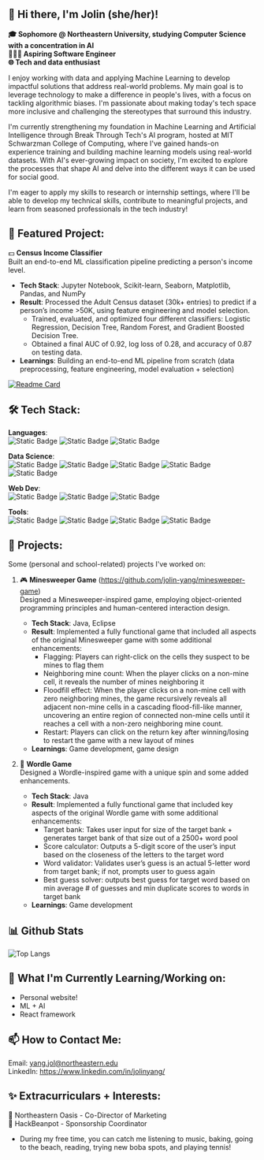##  👋 Hi there, I'm Jolin (she/her)!
**🎓 Sophomore @ Northeastern University, studying Computer Science with a concentration in AI   
👩🏻‍💻  Aspiring Software Engineer  
🌐 Tech and data enthusiast** 

I enjoy working with data and applying Machine Learning to develop impactful solutions that address real-world problems. My main goal is to leverage technology to make a difference in people's lives, with a focus on tackling algorithmic biases. I'm passionate about making today's tech space more inclusive and challenging the stereotypes that surround this industry. 

I'm currently strengthening my foundation in Machine Learning and Artificial Intelligence through Break Through Tech's AI program, hosted at MIT Schwarzman College of Computing, where I've gained hands-on experience training and building machine learning models using real-world datasets. With AI's ever-growing impact on society, I'm excited to explore the processes that shape AI and delve into the different ways it can be used for social good.  

I'm eager to apply my skills to research or internship settings, where I'll be able to develop my technical skills, contribute to meaningful projects, and learn from seasoned professionals in the tech industry!


## 📌 **Featured Project**:  
💵 **Census Income Classifier**      
Built an end-to-end ML classification pipeline predicting a person's income level. 
- **Tech Stack**: Jupyter Notebook, Scikit-learn, Seaborn, Matplotlib, Pandas, and NumPy
- **Result**: Processed the Adult Census dataset (30k+ entries) to predict if a person’s income >50K, using feature engineering and model selection.
  - Trained, evaluated, and optimized four different classifiers: Logistic Regression, Decision Tree, Random Forest, and Gradient Boosted Decision Tree.
  - Obtained a final AUC of 0.92, log loss of 0.28, and accuracy of 0.87 on testing data.
- **Learnings**: Building an end-to-end ML pipeline from scratch (data preprocessing, feature engineering, model evaluation + selection)

[![Readme Card](https://github-readme-stats.vercel.app/api/pin/?username=jolin-yang&repo=btt-ml-foundations-census-income-classifier)](https://github.com/jolin-yang/btt-ml-foundations-census-income-classifier)     
   

## 🛠 Tech Stack: 
**Languages**:   
![Static Badge](https://img.shields.io/badge/Java-purple?style=for-the-badge)
![Static Badge](https://img.shields.io/badge/Python-3776AB?style=for-the-badge&logo=python&logoColor=white) 
![Static Badge](https://img.shields.io/badge/Racket-%239F1D20?style=for-the-badge&logo=racket&logoColor=white) 

**Data Science**:    
![Static Badge](https://img.shields.io/badge/pandas-%23150458?style=for-the-badge&logo=pandas)
![Static Badge](https://img.shields.io/badge/numpy-%23013243?style=for-the-badge&logo=numpy) 
![Static Badge](https://img.shields.io/badge/scikit%20learn-%23F7931E?style=for-the-badge&logo=scikit-learn&logoColor=white)
![Static Badge](https://img.shields.io/badge/seaborn-blue?style=for-the-badge)
![Static Badge](https://img.shields.io/badge/matplotlib-navy?style=for-the-badge)   

**Web Dev**:    
![Static Badge](https://img.shields.io/badge/html5-%23E34F26?style=for-the-badge&logo=html5&logoColor=white) 
![Static Badge](https://img.shields.io/badge/css-%23663399?style=for-the-badge&logo=css&logoColor=white)
![Static Badge](https://img.shields.io/badge/javascript-%23F7DF1E?style=for-the-badge&logo=javascript&logoColor=white)  

**Tools**:   
![Static Badge](https://img.shields.io/badge/jupyter-%23F37626?style=for-the-badge&logo=jupyter&logoColor=white)
![Static Badge](https://img.shields.io/badge/google%20colab-%23F9AB00?style=for-the-badge&logo=google-colab&logoColor=white)
![Static Badge](https://img.shields.io/badge/github-%23181717?style=for-the-badge&logo=github)
![Static Badge](https://img.shields.io/badge/git-%23F05032?style=for-the-badge&logo=git&logoColor=white)



## 🚀  Projects:
Some (personal and school-related) projects I've worked on: 
1. 🎮 **Minesweeper Game**  (https://github.com/jolin-yang/minesweeper-game)   
   Designed a Minesweeper-inspired game, employing object-oriented programming principles and human-centered interaction design.  
   - **Tech Stack**: Java, Eclipse  
   - **Result**: Implemented a fully functional game that included all aspects of the original Minesweeper game with some additional enhancements:  
     - Flagging: Players can right-click on the cells they suspect to be mines to flag them
     - Neighboring mine count: When the player clicks on a non-mine cell, it reveals the number of mines neighboring it
     - Floodfill effect: When the player clicks on a non-mine cell with zero neighboring mines, the game recursively reveals all adjacent non-mine cells in a cascading flood-fill-like manner, uncovering an entire region of connected non-mine cells until it reaches a cell with a non-zero neighboring mine count.
     - Restart: Players can click on the return key after winning/losing to restart the game with a new layout of mines
   - **Learnings**: Game development, game design    

2. 📝 **Wordle Game**  
   Designed a Wordle-inspired game with a unique spin and some added enhancements.  
   - **Tech Stack**: Java
   - **Result**: Implemented a fully functional game that included key aspects of the original Wordle game with some additional enhancements:
     - Target bank: Takes user input for size of the target bank + generates target bank of that size out of a 2500+ word pool
     - Score calculator: Outputs a 5-digit score of the user’s input based on the closeness of the letters to the target word
     - Word validator: Validates user’s guess is an actual 5-letter word from target bank; if not, prompts user to guess again
     - Best guess solver: outputs best guess for target word based on min average # of guesses and min duplicate scores to words in target bank
   - **Learnings**: Game development    
     

## 📊 Github Stats
![Top Langs](https://github-readme-stats.vercel.app/api/top-langs/?username=jolin-yang&layout=compact)


## 🌱 **What I'm Currently Learning/Working on**: 
- Personal website!
- ML + AI
- React framework


## 📫 **How to Contact Me**:  
Email: yang.jol@northeastern.edu  
LinkedIn: https://www.linkedin.com/in/jolinyang/


## ✨ **Extracurriculars + Interests**:  
🌴 Northeastern Oasis - Co-Director of Marketing   
💬 HackBeanpot - Sponsorship Coordinator  

- During my free time, you can catch me listening to music, baking, going to the beach, reading, trying new boba spots, and playing tennis!

<!--
**jolin-yang/jolin-yang** is a ✨ _special_ ✨ repository because its `README.md` (this file) appears on your GitHub profile.

Here are some ideas to get you started:

- 🔭 I’m currently working on ...
- 🌱 I’m currently learning ...
- 👯 I’m looking to collaborate on ...
- 🤔 I’m looking for help with ...
- 💬 Ask me about ...
- 📫 How to reach me: ...
- 😄 Pronouns: ...
- ⚡ Fun fact: ...
-->
